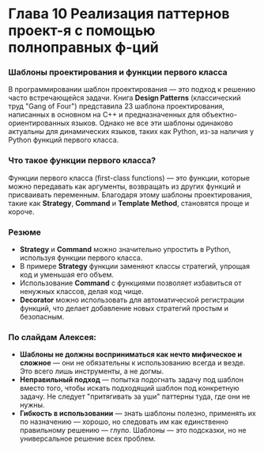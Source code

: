 # Глава 10 Реализация паттернов проект-я с помощью полноправных ф-ций

### Шаблоны проектирования и функции первого класса

В программировании шаблон проектирования — это подход к решению часто встречающейся задачи. Книга **Design Patterns** (классический труд "Gang of Four") представила 23 шаблона проектирования, написанных в основном на C++ и предназначенных для объектно-ориентированных языков. Однако не все эти шаблоны одинаково актуальны для динамических языков, таких как Python, из-за наличия у Python функций первого класса.

### Что такое функции первого класса?

Функции первого класса (first-class functions) — это функции, которые можно передавать как аргументы, возвращать из других функций и присваивать переменным. Благодаря этому шаблоны проектирования, такие как **Strategy**, **Command** и **Template Method**, становятся проще и короче.

### Резюме

- **Strategy** и **Command** можно значительно упростить в Python, используя функции первого класса.
- В примере **Strategy** функции заменяют классы стратегий, упрощая код и уменьшая его объем.
- Использование **Command** с функциями позволяет избавиться от ненужных классов, делая код чище.
- **Decorator** можно использовать для автоматической регистрации функций, что делает добавление новых стратегий простым и безопасным.

### По слайдам Алексея:

- **Шаблоны не должны восприниматься как нечто мифическое и сложное** — они не обязательны к использованию всегда и везде. Это всего лишь инструменты, а не догмы.
- **Неправильный подход** — попытка подогнать задачу под шаблон вместо того, чтобы искать подходящий шаблон под конкретную задачу. Не следует "притягивать за уши" паттерны туда, где они не нужны.
- **Гибкость в использовании** — знать шаблоны полезно, применять их по назначению — хорошо, но следовать им как единственно правильному решению — глупо. Шаблоны — это подсказки, но не универсальное решение всех проблем.